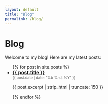 ```yaml
---
layout: default
title: "Blog"
permalink: /blog/
---
```


# Blog

<p>Welcome to my blog! Here are my latest posts:</p>

<ul>
{% for post in site.posts %}
  <li style="margin-bottom: 15px;">
    <a href="{{ post.url }}" style="font-weight: bold; font-size: 1.1em; color: #222;">{{ post.title }}</a><br>
    <small style="color: #666;">{{ post.date | date: "%b %-d, %Y" }}</small>
    <p>{{ post.excerpt | strip_html | truncate: 150 }}</p>
  </li>
{% endfor %}
</ul>
